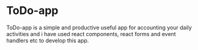 # ToDo-app
ToDo-app is a simple and productive useful app for accounting your daily activities and i have used react components, react forms and event handlers etc to develop this app.
